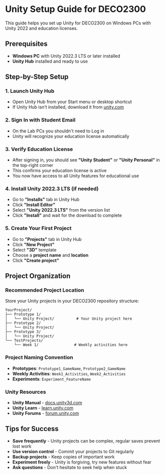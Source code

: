 # Unity Setup Guide for DECO2300

This guide helps you set up Unity for DECO2300 on Windows PCs with Unity 2022 and education licenses.

## Prerequisites

- **Windows PC** with Unity 2022.3 LTS or later installed
- **Unity Hub** installed and ready to use

## Step-by-Step Setup

### 1. Launch Unity Hub
- Open Unity Hub from your Start menu or desktop shortcut
- If Unity Hub isn't installed, download it from [unity.com](https://unity.com/download)

### 2. Sign In with Student Email
- On the Lab PCs you shouldn't need to Log in
- Unity will recognize your education license automatically

### 3. Verify Education License
- After signing in, you should see **"Unity Student"** or **"Unity Personal"** in the top-right corner
- This confirms your education license is active
- You now have access to all Unity features for educational use

### 4. Install Unity 2022.3 LTS (if needed)
- Go to **"Installs"** tab in Unity Hub
- Click **"Install Editor"**
- Select **"Unity 2022.3 LTS"** from the version list
- Click **"Install"** and wait for the download to complete

### 5. Create Your First Project
- Go to **"Projects"** tab in Unity Hub
- Click **"New Project"**
- Select **"3D"** template
- Choose a **project name** and **location**
- Click **"Create project"**

## Project Organization

### Recommended Project Location
Store your Unity projects in your DECO2300 repository structure:
```
YourProject/
├── Prototype 1/
│   └── Unity Project/          # Your Unity project here
├── Prototype 2/
│   └── Unity Project/
├── Prototype 3/
│   └── Unity Project/
└── TestProjects/
    └── Week 1/                # Weekly activities here
```

### Project Naming Convention
- **Prototypes**: `Prototype1_GameName`, `Prototype2_GameName`
- **Weekly Activities**: `Week1_Activities`, `Week2_Activities`
- **Experiments**: `Experiment_FeatureName`


### Unity Resources
- **Unity Manual** - [docs.unity3d.com](https://docs.unity.cn/2022.3/Documentation/Manual/index.html)
- **Unity Learn** - [learn.unity.com](https://learn.unity.com)
- **Unity Forums** - [forum.unity.com](https://forum.unity.com)

## Tips for Success

- **Save frequently** - Unity projects can be complex, regular saves prevent lost work
- **Use version control** - Commit your projects to Git regularly
- **Backup projects** - Keep copies of important work
- **Experiment freely** - Unity is forgiving, try new features without fear
- **Ask questions** - Don't hesitate to seek help when stuck

